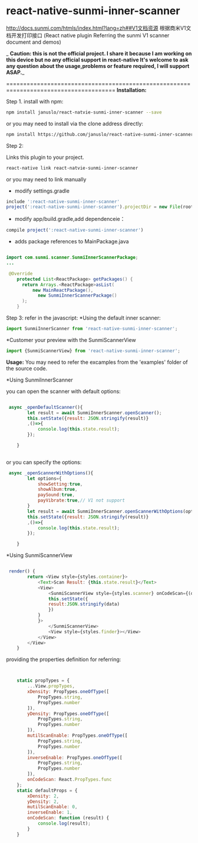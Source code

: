 # react-native-sunmi-inner-scanner
http://docs.sunmi.com/htmls/index.html?lang=zh##V1文档资源  根据商米V1文档开发打印接口
(React native plugin Referring the sunmi V1 scanner document and demos)

_ **Caution: this is not the official project. I share it because I am working on this device but no any official support in react-native It's welcome to ask any question about the usage,problems or feature required, I will support ASAP.**_

======================================================================================
**Installation:**

Step 1. install with npm:

```bash
npm install januslo/react-natvie-sunmi-inner-scanner --save
```

or you may need to install via the clone address directly:

```bash 
npm install https://github.com/januslo/react-native-sunmi-inner-scanner.git --save
```

Step 2:

Links this plugin to your project.

```bash
react-native link react-natvie-sunmi-inner-scanner
```

or you may need to link manually 
* modify settings.gradle

```javascript 
include ':react-native-sunmi-inner-scanner'
project(':react-native-sunmi-inner-scanner').projectDir = new File(rootProject.projectDir, '../node_modules/react-native-sunmi-inner-scanner/android')
```

* modify  app/build.gradle,add dependenceie：

```javascript
compile project(':react-native-sunmi-inner-scanner')
```

* adds package references to  MainPackage.java 

```java

import com.sunmi.scanner.SunmiInnerScannerPackage;
...

 @Override
    protected List<ReactPackage> getPackages() {
      return Arrays.<ReactPackage>asList(
          new MainReactPackage(),
            new SunmiInnerScannerPackage()
      );
    }

```

Step 3: refer in the javascript:
*Using the default inner scanner:
```javascript
import SunmiInnerScanner from 'react-native-sunmi-inner-scanner';

```
*Customer your preview with the SunmiScannerView

```javascript
import {SunmiScannerView} from 'react-native-sunmi-inner-scanner';

```

**Usage:**
You may need to refer the excamples from the 'examples' folder of the source code.

*Using SunmiInnerScanner

you can open the scanner with default options:
```javascript

 async _openDefaultScanner(){
        let result = await SunmiInnerScanner.openScanner();
        this.setState({result: JSON.stringify(result)}
        ,()=>{
            console.log(this.state.result);
        });

    }
    
```
or you can specify the options:
```javascript
 async _openScannerWithOptions(){
        let options={
            showSetting:true,
            showAlbum:true,
            paySound:true,
            payVibrate:true,// V1 not support
        }
        let result = await SunmiInnerScanner.openScannerWithOptions(options);
        this.setState({result: JSON.stringify(result)}
        ,()=>{
            console.log(this.state.result);
        });

    }

```

*Using SunmiScannerView

```javascript

 render() {
        return <View style={styles.container}>
            <Text>Scan Result: {this.state.result}</Text>
            <View>
                <SunmiScannerView style={styles.scanner} onCodeScan={(data)=>{
                this.setState({
                result:JSON.stringify(data)
                })
            }
            }>
                </SunmiScannerView>
                <View style={styles.finder}></View>
            </View>
        </View>
    }


```

providing the properties definition for referring:
```javascript


    static propTypes = {
        ...View.propTypes,
        xDensity: PropTypes.oneOfType([
            PropTypes.string,
            PropTypes.number
        ]),
        yDensity: PropTypes.oneOfType([
            PropTypes.string,
            PropTypes.number
        ]),
        mutilScanEnable: PropTypes.oneOfType([
            PropTypes.string,
            PropTypes.number
        ]),
        inverseEnable: PropTypes.oneOfType([
            PropTypes.string,
            PropTypes.number
        ]),
        onCodeScan: React.PropTypes.func
    };
    static defaultProps = {
        xDensity: 2,
        yDensity: 2,
        mutilScanEnable: 0,
        inverseEnable: 1,
        onCodeScan: function (result) {
            console.log(result);
        }
    }
```